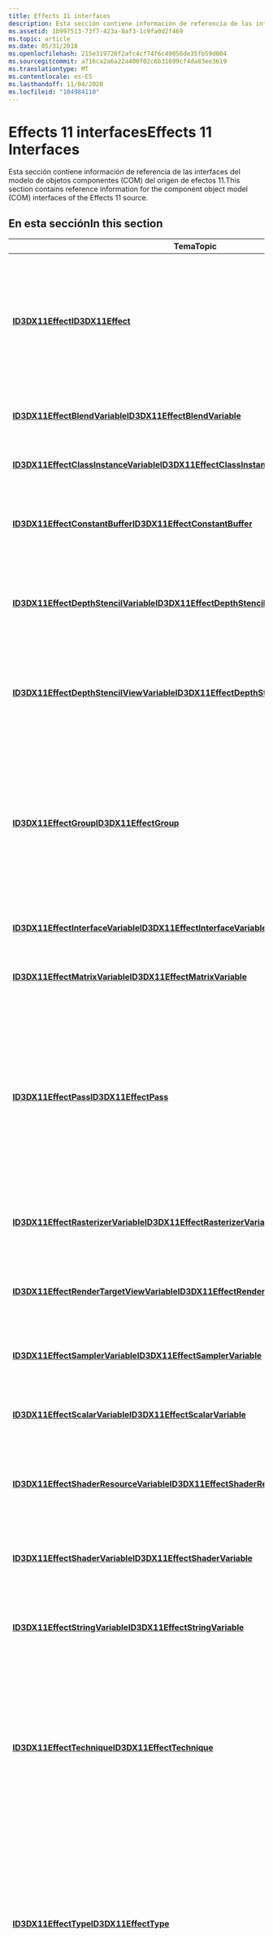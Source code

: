 ```yaml
---
title: Effects 11 interfaces
description: Esta sección contiene información de referencia de las interfaces del modelo de objetos componentes (COM) del origen de efectos 11.
ms.assetid: 1b997513-73f7-423a-8af3-1c9fa0d2f469
ms.topic: article
ms.date: 05/31/2018
ms.openlocfilehash: 215e319720f2afc4cf74f6c49056de35fb59d004
ms.sourcegitcommit: a716ca2a6a22a400f02c6b31699cf4da83ee3619
ms.translationtype: MT
ms.contentlocale: es-ES
ms.lasthandoff: 11/04/2020
ms.locfileid: "104984110"
---
```

# <a name="effects-11-interfaces"></a><span data-ttu-id="4ea3d-103">Effects 11 interfaces</span><span class="sxs-lookup"><span data-stu-id="4ea3d-103">Effects 11 Interfaces</span></span>

<span data-ttu-id="4ea3d-104">Esta sección contiene información de referencia de las interfaces del modelo de objetos componentes (COM) del origen de efectos 11.</span><span class="sxs-lookup"><span data-stu-id="4ea3d-104">This section contains reference information for the component object model (COM) interfaces of the Effects 11 source.</span></span>


## <a name="in-this-section"></a><span data-ttu-id="4ea3d-105">En esta sección</span><span class="sxs-lookup"><span data-stu-id="4ea3d-105">In this section</span></span>



| <span data-ttu-id="4ea3d-106">Tema</span><span class="sxs-lookup"><span data-stu-id="4ea3d-106">Topic</span></span>                                                                                                   | <span data-ttu-id="4ea3d-107">Descripción</span><span class="sxs-lookup"><span data-stu-id="4ea3d-107">Description</span></span>                                                                                                                                                                                                                                                                                                   |
|---------------------------------------------------------------------------------------------------------|---------------------------------------------------------------------------------------------------------------------------------------------------------------------------------------------------------------------------------------------------------------------------------------------------------------|
| [<span data-ttu-id="4ea3d-108">**ID3DX11Effect**</span><span class="sxs-lookup"><span data-stu-id="4ea3d-108">**ID3DX11Effect**</span></span>](id3dx11effect.md)<br/>                                                       | <span data-ttu-id="4ea3d-109">Una interfaz [**ID3DX11Effect**](id3dx11effect.md) administra un conjunto de objetos de estado, recursos y sombreadores para implementar un efecto de representación.</span><span class="sxs-lookup"><span data-stu-id="4ea3d-109">An [**ID3DX11Effect**](id3dx11effect.md) interface manages a set of state objects, resources, and shaders for implementing a rendering effect.</span></span><br/>                                                                                                                                                    |
| [<span data-ttu-id="4ea3d-110">**ID3DX11EffectBlendVariable**</span><span class="sxs-lookup"><span data-stu-id="4ea3d-110">**ID3DX11EffectBlendVariable**</span></span>](id3dx11effectblendvariable.md)<br/>                             | <span data-ttu-id="4ea3d-111">La interfaz de la variable de Blend tiene acceso al estado de Blend.</span><span class="sxs-lookup"><span data-stu-id="4ea3d-111">The blend-variable interface accesses blend state.</span></span><br/>                                                                                                                                                                                                                                                 |
| [<span data-ttu-id="4ea3d-112">**ID3DX11EffectClassInstanceVariable**</span><span class="sxs-lookup"><span data-stu-id="4ea3d-112">**ID3DX11EffectClassInstanceVariable**</span></span>](id3dx11effectclassinstancevariable.md)<br/>             | <span data-ttu-id="4ea3d-113">Obtiene acceso a una instancia de clase.</span><span class="sxs-lookup"><span data-stu-id="4ea3d-113">Accesses a class instance.</span></span><br/>                                                                                                                                                                                                                                                                         |
| [<span data-ttu-id="4ea3d-114">**ID3DX11EffectConstantBuffer**</span><span class="sxs-lookup"><span data-stu-id="4ea3d-114">**ID3DX11EffectConstantBuffer**</span></span>](id3dx11effectconstantbuffer.md)<br/>                           | <span data-ttu-id="4ea3d-115">Una interfaz de búfer de constantes accede a búferes de constantes o a búferes de textura.</span><span class="sxs-lookup"><span data-stu-id="4ea3d-115">A constant-buffer interface accesses constant buffers or texture buffers.</span></span><br/>                                                                                                                                                                                                                          |
| [<span data-ttu-id="4ea3d-116">**ID3DX11EffectDepthStencilVariable**</span><span class="sxs-lookup"><span data-stu-id="4ea3d-116">**ID3DX11EffectDepthStencilVariable**</span></span>](id3dx11effectdepthstencilvariable.md)<br/>               | <span data-ttu-id="4ea3d-117">Una interfaz de nivel de estarcido de profundidad tiene acceso a un estado de estarcido de profundidad.</span><span class="sxs-lookup"><span data-stu-id="4ea3d-117">A depth-stencil-variable interface accesses depth-stencil state.</span></span><br/>                                                                                                                                                                                                                                   |
| [<span data-ttu-id="4ea3d-118">**ID3DX11EffectDepthStencilViewVariable**</span><span class="sxs-lookup"><span data-stu-id="4ea3d-118">**ID3DX11EffectDepthStencilViewVariable**</span></span>](id3dx11effectdepthstencilviewvariable.md)<br/>       | <span data-ttu-id="4ea3d-119">Una interfaz Depth-estarcido-View-variable obtiene acceso a una vista de galería de símbolos de profundidad.</span><span class="sxs-lookup"><span data-stu-id="4ea3d-119">A depth-stencil-view-variable interface accesses a depth-stencil view.</span></span><br/>                                                                                                                                                                                                                             |
| [<span data-ttu-id="4ea3d-120">**ID3DX11EffectGroup**</span><span class="sxs-lookup"><span data-stu-id="4ea3d-120">**ID3DX11EffectGroup**</span></span>](id3dx11effectgroup.md)<br/>                                             | <span data-ttu-id="4ea3d-121">La interfaz [**ID3DX11EffectGroup**](id3dx11effectgroup.md) obtiene acceso a un grupo de efectos.</span><span class="sxs-lookup"><span data-stu-id="4ea3d-121">The [**ID3DX11EffectGroup**](id3dx11effectgroup.md) interface accesses an Effect group.</span></span><br/> <span data-ttu-id="4ea3d-122">La duración de un objeto [**ID3DX11EffectGroup**](id3dx11effectgroup.md) es igual a la duración de su objeto [**ID3DX11Effect**](id3dx11effect.md) primario.</span><span class="sxs-lookup"><span data-stu-id="4ea3d-122">The lifetime of an [**ID3DX11EffectGroup**](id3dx11effectgroup.md) object is equal to the lifetime of its parent [**ID3DX11Effect**](id3dx11effect.md) object.</span></span><br/>                               |
| [<span data-ttu-id="4ea3d-123">**ID3DX11EffectInterfaceVariable**</span><span class="sxs-lookup"><span data-stu-id="4ea3d-123">**ID3DX11EffectInterfaceVariable**</span></span>](id3dx11effectinterfacevariable.md)<br/>                     | <span data-ttu-id="4ea3d-124">Obtiene acceso a una variable de interfaz.</span><span class="sxs-lookup"><span data-stu-id="4ea3d-124">Accesses an interface variable.</span></span><br/>                                                                                                                                                                                                                                                                    |
| [<span data-ttu-id="4ea3d-125">**ID3DX11EffectMatrixVariable**</span><span class="sxs-lookup"><span data-stu-id="4ea3d-125">**ID3DX11EffectMatrixVariable**</span></span>](id3dx11effectmatrixvariable.md)<br/>                           | <span data-ttu-id="4ea3d-126">Una interfaz de matriz variable tiene acceso a una matriz.</span><span class="sxs-lookup"><span data-stu-id="4ea3d-126">A matrix-variable interface accesses a matrix.</span></span><br/>                                                                                                                                                                                                                                                     |
| [<span data-ttu-id="4ea3d-127">**ID3DX11EffectPass**</span><span class="sxs-lookup"><span data-stu-id="4ea3d-127">**ID3DX11EffectPass**</span></span>](id3dx11effectpass.md)<br/>                                               | <span data-ttu-id="4ea3d-128">Una interfaz [**ID3DX11EffectPass**](id3dx11effectpass.md) encapsula las asignaciones de estado dentro de una técnica.</span><span class="sxs-lookup"><span data-stu-id="4ea3d-128">An [**ID3DX11EffectPass**](id3dx11effectpass.md) interface encapsulates state assignments within a technique.</span></span><br/> <span data-ttu-id="4ea3d-129">La duración de un objeto [**ID3DX11EffectPass**](id3dx11effectpass.md) es igual a la duración de su objeto [**ID3DX11Effect**](id3dx11effect.md) primario.</span><span class="sxs-lookup"><span data-stu-id="4ea3d-129">The lifetime of an [**ID3DX11EffectPass**](id3dx11effectpass.md) object is equal to the lifetime of its parent [**ID3DX11Effect**](id3dx11effect.md) object.</span></span><br/>           |
| [<span data-ttu-id="4ea3d-130">**ID3DX11EffectRasterizerVariable**</span><span class="sxs-lookup"><span data-stu-id="4ea3d-130">**ID3DX11EffectRasterizerVariable**</span></span>](id3dx11effectrasterizervariable.md)<br/>                   | <span data-ttu-id="4ea3d-131">Una interfaz de variable de rasterizador obtiene acceso al estado de rasterizador.</span><span class="sxs-lookup"><span data-stu-id="4ea3d-131">A rasterizer-variable interface accesses rasterizer state.</span></span><br/>                                                                                                                                                                                                                                         |
| [<span data-ttu-id="4ea3d-132">**ID3DX11EffectRenderTargetViewVariable**</span><span class="sxs-lookup"><span data-stu-id="4ea3d-132">**ID3DX11EffectRenderTargetViewVariable**</span></span>](id3dx11effectrendertargetviewvariable.md)<br/>       | <span data-ttu-id="4ea3d-133">Una interfaz de presentación-destino-vista tiene acceso a un destino de representación.</span><span class="sxs-lookup"><span data-stu-id="4ea3d-133">A render-target-view interface accesses a render target.</span></span><br/>                                                                                                                                                                                                                                           |
| [<span data-ttu-id="4ea3d-134">**ID3DX11EffectSamplerVariable**</span><span class="sxs-lookup"><span data-stu-id="4ea3d-134">**ID3DX11EffectSamplerVariable**</span></span>](id3dx11effectsamplervariable.md)<br/>                         | <span data-ttu-id="4ea3d-135">Una interfaz de muestra tiene acceso al estado de muestra.</span><span class="sxs-lookup"><span data-stu-id="4ea3d-135">A sampler interface accesses sampler state.</span></span><br/>                                                                                                                                                                                                                                                        |
| [<span data-ttu-id="4ea3d-136">**ID3DX11EffectScalarVariable**</span><span class="sxs-lookup"><span data-stu-id="4ea3d-136">**ID3DX11EffectScalarVariable**</span></span>](id3dx11effectscalarvariable.md)<br/>                           | <span data-ttu-id="4ea3d-137">Una interfaz Effect-Scalar-variable obtiene acceso a los valores escalares.</span><span class="sxs-lookup"><span data-stu-id="4ea3d-137">An effect-scalar-variable interface accesses scalar values.</span></span><br/>                                                                                                                                                                                                                                        |
| [<span data-ttu-id="4ea3d-138">**ID3DX11EffectShaderResourceVariable**</span><span class="sxs-lookup"><span data-stu-id="4ea3d-138">**ID3DX11EffectShaderResourceVariable**</span></span>](id3dx11effectshaderresourcevariable.md)<br/>           | <span data-ttu-id="4ea3d-139">Una interfaz de recurso de sombreador tiene acceso a un recurso de sombreador.</span><span class="sxs-lookup"><span data-stu-id="4ea3d-139">A shader-resource interface accesses a shader resource.</span></span><br/>                                                                                                                                                                                                                                            |
| [<span data-ttu-id="4ea3d-140">**ID3DX11EffectShaderVariable**</span><span class="sxs-lookup"><span data-stu-id="4ea3d-140">**ID3DX11EffectShaderVariable**</span></span>](id3dx11effectshadervariable.md)<br/>                           | <span data-ttu-id="4ea3d-141">Una interfaz de variable de sombreador tiene acceso a una variable de sombreador.</span><span class="sxs-lookup"><span data-stu-id="4ea3d-141">A shader-variable interface accesses a shader variable.</span></span><br/>                                                                                                                                                                                                                                            |
| [<span data-ttu-id="4ea3d-142">**ID3DX11EffectStringVariable**</span><span class="sxs-lookup"><span data-stu-id="4ea3d-142">**ID3DX11EffectStringVariable**</span></span>](id3dx11effectstringvariable.md)<br/>                           | <span data-ttu-id="4ea3d-143">Una interfaz de variable de cadena tiene acceso a una variable de cadena.</span><span class="sxs-lookup"><span data-stu-id="4ea3d-143">A string-variable interface accesses a string variable.</span></span><br/>                                                                                                                                                                                                                                            |
| [<span data-ttu-id="4ea3d-144">**ID3DX11EffectTechnique**</span><span class="sxs-lookup"><span data-stu-id="4ea3d-144">**ID3DX11EffectTechnique**</span></span>](id3dx11effecttechnique.md)<br/>                                     | <span data-ttu-id="4ea3d-145">Una interfaz [**ID3DX11EffectTechnique**](id3dx11effecttechnique.md) es una colección de pasadas.</span><span class="sxs-lookup"><span data-stu-id="4ea3d-145">An [**ID3DX11EffectTechnique**](id3dx11effecttechnique.md) interface is a collection of passes.</span></span><br/> <span data-ttu-id="4ea3d-146">La duración de un objeto [**ID3DX11EffectTechnique**](id3dx11effecttechnique.md) es igual a la duración de su objeto [**ID3DX11Effect**](id3dx11effect.md) primario.</span><span class="sxs-lookup"><span data-stu-id="4ea3d-146">The lifetime of an [**ID3DX11EffectTechnique**](id3dx11effecttechnique.md) object is equal to the lifetime of its parent [**ID3DX11Effect**](id3dx11effect.md) object.</span></span><br/>               |
| [<span data-ttu-id="4ea3d-147">**ID3DX11EffectType**</span><span class="sxs-lookup"><span data-stu-id="4ea3d-147">**ID3DX11EffectType**</span></span>](id3dx11effecttype.md)<br/>                                               | <span data-ttu-id="4ea3d-148">La interfaz [**ID3DX11EffectType**](id3dx11effecttype.md) obtiene acceso a las variables de efecto por tipo.</span><span class="sxs-lookup"><span data-stu-id="4ea3d-148">The [**ID3DX11EffectType**](id3dx11effecttype.md) interface accesses effect variables by type.</span></span><br/> <span data-ttu-id="4ea3d-149">La duración de un objeto [**ID3DX11EffectType**](id3dx11effecttype.md) es igual a la duración de su objeto [**ID3DX11Effect**](id3dx11effect.md) primario.</span><span class="sxs-lookup"><span data-stu-id="4ea3d-149">The lifetime of an [**ID3DX11EffectType**](id3dx11effecttype.md) object is equal to the lifetime of its parent [**ID3DX11Effect**](id3dx11effect.md) object.</span></span><br/>                          |
| [<span data-ttu-id="4ea3d-150">**ID3DX11EffectUnorderedAccessViewVariable**</span><span class="sxs-lookup"><span data-stu-id="4ea3d-150">**ID3DX11EffectUnorderedAccessViewVariable**</span></span>](id3dx11effectunorderedaccessviewvariable.md)<br/> | <span data-ttu-id="4ea3d-151">Obtiene acceso a una vista de acceso desordenado.</span><span class="sxs-lookup"><span data-stu-id="4ea3d-151">Accesses an unordered access view.</span></span><br/>                                                                                                                                                                                                                                                                 |
| [<span data-ttu-id="4ea3d-152">**ID3DX11EffectVariable**</span><span class="sxs-lookup"><span data-stu-id="4ea3d-152">**ID3DX11EffectVariable**</span></span>](id3dx11effectvariable.md)<br/>                                       | <span data-ttu-id="4ea3d-153">La interfaz [**ID3DX11EffectVariable**](id3dx11effectvariable.md) es la clase base para todas las variables de efecto.</span><span class="sxs-lookup"><span data-stu-id="4ea3d-153">The [**ID3DX11EffectVariable**](id3dx11effectvariable.md) interface is the base class for all effect variables.</span></span><br/> <span data-ttu-id="4ea3d-154">La duración de un objeto [**ID3DX11EffectVariable**](id3dx11effectvariable.md) es igual a la duración de su objeto [**ID3DX11Effect**](id3dx11effect.md) primario.</span><span class="sxs-lookup"><span data-stu-id="4ea3d-154">The lifetime of an [**ID3DX11EffectVariable**](id3dx11effectvariable.md) object is equal to the lifetime of its parent [**ID3DX11Effect**](id3dx11effect.md) object.</span></span><br/> |
| [<span data-ttu-id="4ea3d-155">**ID3DX11EffectVectorVariable**</span><span class="sxs-lookup"><span data-stu-id="4ea3d-155">**ID3DX11EffectVectorVariable**</span></span>](id3dx11effectvectorvariable.md)<br/>                           | <span data-ttu-id="4ea3d-156">Una interfaz de variable vectorial tiene acceso a un vector de cuatro componentes.</span><span class="sxs-lookup"><span data-stu-id="4ea3d-156">A vector-variable interface accesses a four-component vector.</span></span><br/>                                                                                                                                                                                                                                      |



 

## <a name="related-topics"></a><span data-ttu-id="4ea3d-157">Temas relacionados</span><span class="sxs-lookup"><span data-stu-id="4ea3d-157">Related topics</span></span>

<dl> <dt>

[<span data-ttu-id="4ea3d-158">Referencia de Effects 11</span><span class="sxs-lookup"><span data-stu-id="4ea3d-158">Effects 11 Reference</span></span>](d3d11-graphics-reference-effects11.md)
</dt> </dl>

 

 





